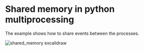 # Shared memory in python multiprocessing

The example shows how to share events between the processes.

![shared_memory excalidraw](https://user-images.githubusercontent.com/26324819/219656848-ee8f1029-cc1b-4b6a-ac21-155c74561bf1.svg)
